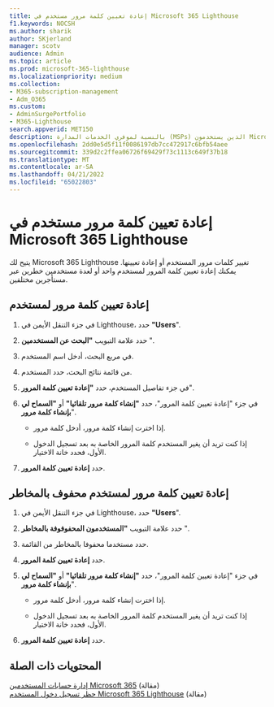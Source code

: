 ```yaml
---
title: إعادة تعيين كلمة مرور مستخدم في Microsoft 365 Lighthouse
f1.keywords: NOCSH
ms.author: sharik
author: SKjerland
manager: scotv
audience: Admin
ms.topic: article
ms.prod: microsoft-365-lighthouse
ms.localizationpriority: medium
ms.collection:
- M365-subscription-management
- Adm_O365
ms.custom:
- AdminSurgePortfolio
- M365-Lighthouse
search.appverid: MET150
description: بالنسبة لموفري الخدمات المدارة (MSPs) الذين يستخدمون Microsoft 365 Lighthouse، تعرف على كيفية إعادة تعيين كلمة مرور لمستخدم واحد أو لمستخدمين متعددين معرضين للمخاطر عبر مستأجرين مختلفين.
ms.openlocfilehash: 2dd0e5d5f11f0086197db7cc472917c6bfb54aee
ms.sourcegitcommit: 339d2c2ffea06726f69429f73c1113c649f37b18
ms.translationtype: MT
ms.contentlocale: ar-SA
ms.lasthandoff: 04/21/2022
ms.locfileid: "65022803"
---
```

# <a name="reset-a-user-password-in-microsoft-365-lighthouse"></a>إعادة تعيين كلمة مرور مستخدم في Microsoft 365 Lighthouse

يتيح لك Microsoft 365 Lighthouse تغيير كلمات مرور المستخدم أو إعادة تعيينها. يمكنك إعادة تعيين كلمة المرور لمستخدم واحد أو لعدة مستخدمين خطرين عبر مستأجرين مختلفين.

## <a name="reset-a-password-for-a-user"></a>إعادة تعيين كلمة مرور لمستخدم

1. في جزء التنقل الأيمن في Lighthouse، حدد **"Users**".

2. حدد علامة التبويب **"البحث عن المستخدمين** ".

3. في مربع البحث، أدخل اسم المستخدم.

4. من قائمة نتائج البحث، حدد المستخدم.

5. في جزء تفاصيل المستخدم، حدد **"إعادة تعيين كلمة المرور**".

6. في جزء "إعادة تعيين كلمة المرور"، حدد **"إنشاء كلمة مرور تلقائيا"** أو **"السماح لي بإنشاء كلمة مرور**".

    - إذا اخترت إنشاء كلمة مرور، أدخل كلمة مرور.

    - إذا كنت تريد أن يغير المستخدم كلمة المرور الخاصة به بعد تسجيل الدخول الأول، فحدد خانة الاختيار.

7. حدد **إعادة تعيين كلمة المرور**.

## <a name="reset-a-password-for-a-risky-user"></a>إعادة تعيين كلمة مرور لمستخدم محفوف بالمخاطر

1. في جزء التنقل الأيمن في Lighthouse، حدد **"Users**".

2. حدد علامة التبويب **"المستخدمون المحفوفوفة بالمخاطر** ".

3. حدد مستخدما محفوفا بالمخاطر من القائمة.

4. حدد **إعادة تعيين كلمة المرور**.

5. في جزء "إعادة تعيين كلمة المرور"، حدد **"إنشاء كلمة مرور تلقائيا"** أو **"السماح لي بإنشاء كلمة مرور**".

   - إذا اخترت إنشاء كلمة مرور، أدخل كلمة مرور.

   - إذا كنت تريد أن يغير المستخدم كلمة المرور الخاصة به بعد تسجيل الدخول الأول، فحدد خانة الاختيار.

6. حدد **إعادة تعيين كلمة المرور**.

## <a name="related-content"></a>المحتويات ذات الصلة

[إدارة حسابات المستخدمين Microsoft 365](../enterprise/manage-microsoft-365-accounts.md) (مقالة)\
[حظر تسجيل دخول المستخدم Microsoft 365 Lighthouse](m365-lighthouse-block-user-signin.md) (مقالة)
